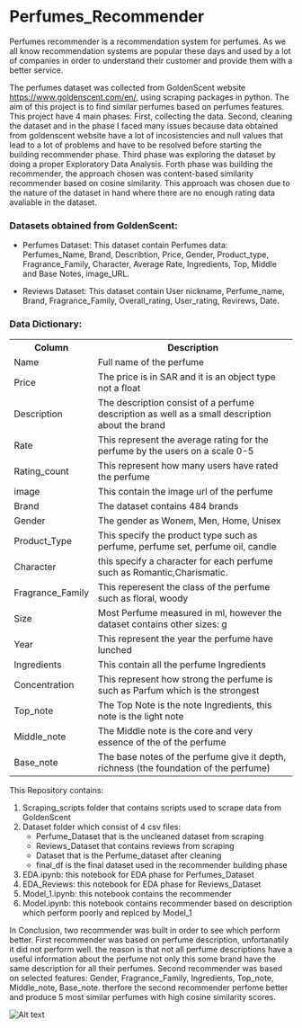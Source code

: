 # Perfumes_Recommender

Perfumes recommender is a recommendation system for perfumes. As we all know recommendation systems are popular these days and used by a lot of companies in order to understand their customer and provide them with a better service. 

The perfumes dataset was collected from GoldenScent website https://www.goldenscent.com/en/, using scraping packages in python. The aim of this project is to find similar perfumes based on perfumes features. This project have 4 main phases: First, collecting the data. Second, cleaning the dataset and in the phase I faced many issues because data obtained from goldenscent website have a lot of incosistencies and null values that lead to a lot of problems and have to be resolved before starting the building recommender phase. Third phase was exploring the dataset by doing a proper Exploratory Data Analysis. Forth phase was building the recommender, the approach chosen was content-based similarity recommender based on cosine similarity. This approach was chosen due to the nature of the dataset in hand where there are no enough rating data avaliable in the dataset. 

### Datasets obtained from GoldenScent:
- Perfumes Dataset: 
This dataset contain Perfumes data: Perfumes_Name, Brand, Describtion, Price, Gender, Product_type, Fragrance_Family, Character, Average Rate, Ingredients, Top, Middle and Base Notes, image_URL.

- Reviews Dataset: 
This dataset contain User nickname, Perfume_name, Brand, Fragrance_Family, Overall_rating, User_rating, Revirews, Date. 

### Data Dictionary:
<table>
<tr>
<th> Column </th>
<th> Description </th>
</tr>

<tr>
    <td> Name </td>
    <td> Full name of the perfume </td>
</tr>


<tr>
    <td> Price </td>
    <td> The price is in SAR and it is an object type not a float </td>
</tr>  


<tr>
    <td> Description </td>
    <td> The description consist of a perfume description as well as a small description about the brand </td>
</tr>


<tr>
    <td> Rate </td>
    <td> This represent the average rating for the perfume by the users on a scale 0-5</td>
</tr>


<tr>
    <td> Rating_count </td>
    <td> This represent how many users have rated the perfume </td>
</tr>


<tr>
    <td> image </td>
    <td> This contain the image url of the perfume </td>
</tr>

<tr>
    <td> Brand </td>
    <td> The dataset contains 484 brands </td>
</tr>

<tr>
    <td> Gender </td>
    <td> The gender as Wonem, Men, Home, Unisex </td>
</tr>

<tr>
    <td> Product_Type </td>
    <td> This specify the product type such as perfume, perfume set, perfume oil, candle </td>
</tr>

<tr>
    <td> Character </td>
    <td> this specify a character for each perfume such as Romantic,Charismatic. </td>
</tr>

<tr>
    <td> Fragrance_Family </td>
    <td> This reperesent the class of the perfume such as floral, woody </td>
</tr>

<tr>
    <td> Size </td>
    <td> Most Perfume measured in ml, however the dataset contains other sizes: g </td>
</tr>

<tr>
    <td> Year </td>
    <td> This represent the year the perfume have lunched </td>
</tr>

<tr>
    <td> Ingredients </td>
    <td> This contain all the perfume Ingredients </td>
</tr>

<tr>
    <td> Concentration</td>
    <td> This represent how strong the perfume is such as Parfum which is the strongest </td>
</tr>

<tr>
    <td> Top_note </td>
    <td> The Top Note is the note Ingredients, this note is the light note </td>
</tr>

<tr>
    <td> Middle_note </td>
    <td> The Middle note is the core and very essence of the of the perfume</td>
</tr>

<tr>
    <td> Base_note </td>
    <td> The base notes of the perfume give it depth, richness (the foundation of the perfume)</td>
</tr>

</table>

This Repository contains:
1. Scraping_scripts folder that contains scripts used to scrape data from GoldenScent
2. Dataset folder which consist of 4 csv files:
      - Perfume_Dataset that is the uncleaned dataset from scraping 
      - Reviews_Dataset that contains reviews from scraping
      - Dataset that is the Perfume_dataset after cleaning 
      - final_df is the final dataset used in the recommender building phase 
3. EDA.ipynb: this notebook for EDA phase for Perfumes_Dataset 
4. EDA_Reviews: this notebook for EDA phase for Reviews_Dataset 
5. Model_1.ipynb: this notebook contains the recommender 
6. Model.ipynb: this notebook contains recommender based on description which perform poorly and replced by Model_1 


In Conclusion, two recommender was built in order to see which perform better. First recommender was based on perfume description, unfortanatily it did not perform well. the reason is that not all perfume descriptions have a useful information about the perfume not only this some brand have the same description for all their perfumes. Second recommender was based on selected features: Gender, Fragrance_Family, Ingredients, Top_note, Middle_note, Base_note. therfore the second recommender perfome better and produce 5 most similar perfumes with high cosine similarity scores.  

![Alt text](../images/image_2.jpg?raw=true "Title")
